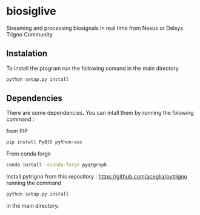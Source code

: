 # biosiglive
Streaming and processing biosignals in real time from Nexus or Delsys Trigno Community

## Instalation
To install the program run the following comand in the main directory

```bash
python setup.py install
```

## Dependencies

There are some dependencies. You can intall them by running the folowing command :

from PIP
```bash
pip install PyQt5 python-osc
```

From conda forge

```bash
conda install -cconda-forge pyqtgraph 
```
Install pytrigno from this repository : https://github.com/aceglia/pytrigno running the command 
```bash
python setup.py install
```
in the main directory.

